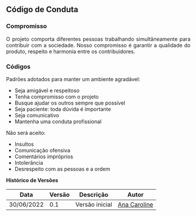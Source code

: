 ## Código de Conduta

### Compromisso
<p style="text-align: justify" > O projeto comporta diferentes pessoas trabalhando simultâneamente para contribuir com a sociedade. Nosso compromisso é garantir a qualidade do produto, respeito e harmonia entre os contribuidores. </p>

### Códigos
<p style="text-align: justify" > Padrões adotados para manter um ambiente agradável: </p>
<ul>
    <li>Seja amigável e respeitoso</li>
    <li>Tenha compromisso com o projeto</li>
    <li>Busque ajudar os outros sempre que possível</li>
    <li>Seja paciente: toda dúvida é importante</li>
    <li>Seja comunicativo</li>
    <li>Mantenha uma conduta profissional</li>
</ul>

<p style="text-align: justify" > Não será aceito:</p>
<ul>
    <li>Insultos</li>
    <li>Comunicação ofensiva</li>
    <li>Comentários impróprios</li>
    <li>Intolerância</li>
    <li>Desrespeito com as pessoas e a ordem</li>
</ul>


**Histórico de Versões**

| Data       | Versão | Descrição      | Autor                                       |
| ---------- | ------ | -------------- | ------------------------------------------- |
| 30/06/2022 | 0.1    | Versão inicial | [Ana Caroline](https://github.com/anaaroch) |